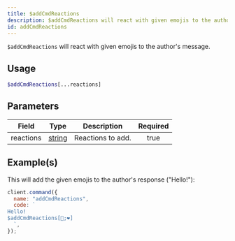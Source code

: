 ```yaml
---
title: $addCmdReactions
description: $addCmdReactions will react with given emojis to the author's message.
id: addCmdReactions
---
```


`$addCmdReactions` will react with given emojis to the author's message.

## Usage

```php
$addCmdReactions[...reactions]
```

## Parameters

| Field     | Type                                                                                              | Description       | Required |
| --------- | ------------------------------------------------------------------------------------------------- | ----------------- | :------: |
| reactions | [string](https://developer.mozilla.org/en-US/docs/Web/JavaScript/Reference/Global_Objects/String) | Reactions to add. |   true   |

## Example(s)

This will add the given emojis to the author's response ("Hello!"):

```javascript
client.command({
  name: "addCmdReactions",
  code: `
Hello!
$addCmdReactions[🧡;❤]
  `,
});
```
